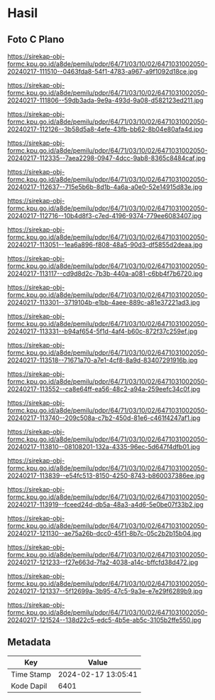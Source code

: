 # Hasil

## Foto C Plano

https://sirekap-obj-formc.kpu.go.id/a8de/pemilu/pdpr/64/71/03/10/02/6471031002050-20240217-111510--0463fda8-54f1-4783-a967-a9f1092d18ce.jpg

https://sirekap-obj-formc.kpu.go.id/a8de/pemilu/pdpr/64/71/03/10/02/6471031002050-20240217-111806--59db3ada-9e9a-493d-9a08-d582123ed211.jpg

https://sirekap-obj-formc.kpu.go.id/a8de/pemilu/pdpr/64/71/03/10/02/6471031002050-20240217-112126--3b58d5a8-4efe-43fb-bb62-8b04e80afa4d.jpg

https://sirekap-obj-formc.kpu.go.id/a8de/pemilu/pdpr/64/71/03/10/02/6471031002050-20240217-112335--7aea2298-0947-4dcc-9ab8-8365c8484caf.jpg

https://sirekap-obj-formc.kpu.go.id/a8de/pemilu/pdpr/64/71/03/10/02/6471031002050-20240217-112637--715e5b6b-8d1b-4a6a-a0e0-52e14915d83e.jpg

https://sirekap-obj-formc.kpu.go.id/a8de/pemilu/pdpr/64/71/03/10/02/6471031002050-20240217-112716--10b4d8f3-c7ed-4196-9374-779ee6083407.jpg

https://sirekap-obj-formc.kpu.go.id/a8de/pemilu/pdpr/64/71/03/10/02/6471031002050-20240217-113051--1ea6a896-f808-48a5-90d3-df5855d2deaa.jpg

https://sirekap-obj-formc.kpu.go.id/a8de/pemilu/pdpr/64/71/03/10/02/6471031002050-20240217-113117--cd9d8d2c-7b3b-440a-a081-c6bb4f7b6720.jpg

https://sirekap-obj-formc.kpu.go.id/a8de/pemilu/pdpr/64/71/03/10/02/6471031002050-20240217-113301--3719104b-e1bb-4aee-889c-a81e37221ad3.jpg

https://sirekap-obj-formc.kpu.go.id/a8de/pemilu/pdpr/64/71/03/10/02/6471031002050-20240217-113331--b94af654-5f1d-4af4-b60c-872f37c259ef.jpg

https://sirekap-obj-formc.kpu.go.id/a8de/pemilu/pdpr/64/71/03/10/02/6471031002050-20240217-113518--71671a70-a7e1-4cf8-8a9d-83407291916b.jpg

https://sirekap-obj-formc.kpu.go.id/a8de/pemilu/pdpr/64/71/03/10/02/6471031002050-20240217-113552--ca8e64ff-ea56-48c2-a94a-259eefc34c0f.jpg

https://sirekap-obj-formc.kpu.go.id/a8de/pemilu/pdpr/64/71/03/10/02/6471031002050-20240217-113740--209c508a-c7b2-450d-81e6-c461f4247af1.jpg

https://sirekap-obj-formc.kpu.go.id/a8de/pemilu/pdpr/64/71/03/10/02/6471031002050-20240217-113810--08108201-132a-4335-96ec-5d647f4dfb01.jpg

https://sirekap-obj-formc.kpu.go.id/a8de/pemilu/pdpr/64/71/03/10/02/6471031002050-20240217-113839--e54fc513-8150-4250-8743-b860037386ee.jpg

https://sirekap-obj-formc.kpu.go.id/a8de/pemilu/pdpr/64/71/03/10/02/6471031002050-20240217-113919--fceed24d-db5a-48a3-a4d6-5e0be07f33b2.jpg

https://sirekap-obj-formc.kpu.go.id/a8de/pemilu/pdpr/64/71/03/10/02/6471031002050-20240217-121130--ae75a26b-dcc0-45f1-8b7c-05c2b2b15b04.jpg

https://sirekap-obj-formc.kpu.go.id/a8de/pemilu/pdpr/64/71/03/10/02/6471031002050-20240217-121233--f27e663d-7fa2-4038-a14c-bffcfd38d472.jpg

https://sirekap-obj-formc.kpu.go.id/a8de/pemilu/pdpr/64/71/03/10/02/6471031002050-20240217-121337--5f12699a-3b95-47c5-9a3e-e7e29f6289b9.jpg

https://sirekap-obj-formc.kpu.go.id/a8de/pemilu/pdpr/64/71/03/10/02/6471031002050-20240217-121524--138d22c5-edc5-4b5e-ab5c-3105b2ffe550.jpg


## Metadata

| Key        | Value               |
| ---------- | ------------------- |
| Time Stamp | 2024-02-17 13:05:41 |
| Kode Dapil | 6401                |



